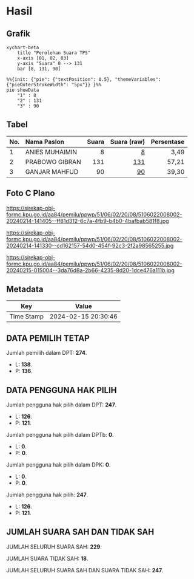 # Hasil

## Grafik

```mermaid
xychart-beta
    title "Perolehan Suara TPS"
    x-axis [01, 02, 03]
    y-axis "Suara" 0 --> 131
    bar [8, 131, 90]
```

```mermaid
%%{init: {"pie": {"textPosition": 0.5}, "themeVariables": {"pieOuterStrokeWidth": "5px"}} }%%
pie showData
    "1" : 8
    "2" : 131
    "3" : 90
```

## Tabel

| No. | Nama Paslon    | Suara | Suara (raw) | Persentase |
|:--- |:-------------- | -----:| -----------:| ----------:|
| 1   | ANIES MUHAIMIN | 8     | [8][p-1]    | 3,49       |
| 2   | PRABOWO GIBRAN | 131   | [131][p-2]  | 57,21      |
| 3   | GANJAR MAHFUD  | 90    | [90][p-3]   | 39,30      |


[p-1]: https://github.com/gigit-pemilu/pemilu-2024-51-bali/blob/main/pilpres/hitung-suara/sub/51-bali/sub/06-bangli/sub/02-bangli/sub/2008-pengotan/sub/002-tps/sub/paslon-1.txt
[p-2]: https://github.com/gigit-pemilu/pemilu-2024-51-bali/blob/main/pilpres/hitung-suara/sub/51-bali/sub/06-bangli/sub/02-bangli/sub/2008-pengotan/sub/002-tps/sub/paslon-2.txt
[p-3]: https://github.com/gigit-pemilu/pemilu-2024-51-bali/blob/main/pilpres/hitung-suara/sub/51-bali/sub/06-bangli/sub/02-bangli/sub/2008-pengotan/sub/002-tps/sub/paslon-3.txt

## Foto C Plano

https://sirekap-obj-formc.kpu.go.id/aa84/pemilu/ppwp/51/06/02/20/08/5106022008002-20240214-141405--ff81d312-6c7a-4fb9-b4b0-4bafbab581f8.jpg

https://sirekap-obj-formc.kpu.go.id/aa84/pemilu/ppwp/51/06/02/20/08/5106022008002-20240214-141330--cd162157-54d0-454f-92c3-2f2a98565255.jpg

https://sirekap-obj-formc.kpu.go.id/aa84/pemilu/ppwp/51/06/02/20/08/5106022008002-20240215-015004--3da76d8a-2b66-4235-8d20-1dce476a111b.jpg


## Metadata

| Key        | Value               |
| ---------- | ------------------- |
| Time Stamp | 2024-02-15 20:30:46 |


## DATA PEMILIH TETAP

Jumlah pemilih dalam DPT: **274**.
 * L: **138**.
 * P: **136**.

## DATA PENGGUNA HAK PILIH

Jumlah pengguna hak pilih dalam DPT: **247**.
 * L: **126**.
 * P: **121**.

Jumlah pengguna hak pilih dalam DPTb: **0**.
 * L: **0**.
 * P: **0**.

Jumlah pengguna hak pilih dalam DPK: **0**.
 * L: **0**.
 * P: **0**.

Jumlah pengguna hak pilih: **247**.
 * L: **126**.
 * P: **121**.

## JUMLAH SUARA SAH DAN TIDAK SAH

JUMLAH SELURUH SUARA SAH: **229**.

JUMLAH SUARA TIDAK SAH: **18**.

JUMLAH SELURUH SUARA SAH DAN SUARA TIDAK SAH: **247**.


